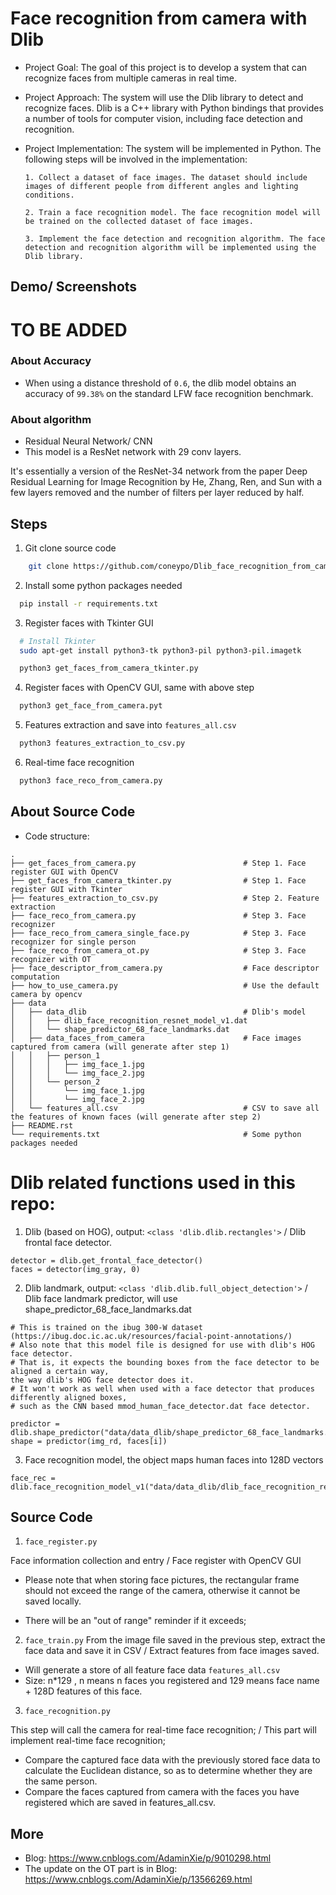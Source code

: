 
# Face recognition from camera with Dlib

* Project Goal: The goal of this project is to develop a system that can recognize faces from multiple cameras in real time.

* Project Approach: The system will use the Dlib library to detect and recognize faces. Dlib is a C++ library with Python bindings that provides a number of tools for computer vision, including face detection and recognition.

* Project Implementation: The system will be implemented in Python. The following steps will be involved in the implementation:

      1. Collect a dataset of face images. The dataset should include images of different people from different angles and lighting conditions.

      2. Train a face recognition model. The face recognition model will be trained on the collected dataset of face images.

      3. Implement the face detection and recognition algorithm. The face detection and recognition algorithm will be implemented using the Dlib library.
## Demo/ Screenshots
# TO BE ADDED
### About Accuracy
   - When using a distance threshold of `0.6`, the dlib model obtains an accuracy of `99.38%` on the standard LFW face recognition benchmark.

### About algorithm
   - Residual Neural Network/ CNN
   - This model is a ResNet network with 29 conv layers. 
   
It's essentially a version of the ResNet-34 network from the paper Deep Residual Learning for Image Recognition by He, Zhang, Ren, and Sun with a few layers removed and the number of filters per layer reduced by half.



## Steps 

1. Git clone source code
```bash
    git clone https://github.com/coneypo/Dlib_face_recognition_from_camera
```

2. Install some python packages needed
```bash
  pip install -r requirements.txt
```

3. Register faces with Tkinter GUI
```bash
  # Install Tkinter
  sudo apt-get install python3-tk python3-pil python3-pil.imagetk

  python3 get_faces_from_camera_tkinter.py
```

4. Register faces with OpenCV GUI, same with above step
```bash
  python3 get_face_from_camera.pyt
```

5.  Features extraction and save into `features_all.csv`

```bash
  python3 features_extraction_to_csv.py
```

6.  Real-time face recognition
```bash
  python3 face_reco_from_camera.py
```

## About Source Code
- Code structure:

```
.
├── get_faces_from_camera.py                        # Step 1. Face register GUI with OpenCV
├── get_faces_from_camera_tkinter.py                # Step 1. Face register GUI with Tkinter
├── features_extraction_to_csv.py                   # Step 2. Feature extraction
├── face_reco_from_camera.py                        # Step 3. Face recognizer
├── face_reco_from_camera_single_face.py            # Step 3. Face recognizer for single person
├── face_reco_from_camera_ot.py                     # Step 3. Face recognizer with OT
├── face_descriptor_from_camera.py                  # Face descriptor computation
├── how_to_use_camera.py                            # Use the default camera by opencv
├── data
│   ├── data_dlib                                   # Dlib's model
│   │   ├── dlib_face_recognition_resnet_model_v1.dat
│   │   └── shape_predictor_68_face_landmarks.dat
│   ├── data_faces_from_camera                      # Face images captured from camera (will generate after step 1)
│   │   ├── person_1
│   │   │   ├── img_face_1.jpg
│   │   │   └── img_face_2.jpg
│   │   └── person_2
│   │       └── img_face_1.jpg
│   │       └── img_face_2.jpg
│   └── features_all.csv                            # CSV to save all the features of known faces (will generate after step 2)
├── README.rst
└── requirements.txt                                # Some python packages needed
```
# Dlib related functions used in this repo:

1. Dlib (based on HOG), output: `<class 'dlib.dlib.rectangles'>` / Dlib frontal face detector.

```
detector = dlib.get_frontal_face_detector()
faces = detector(img_gray, 0)
```

2. Dlib landmark, output: `<class 'dlib.dlib.full_object_detection'>` / Dlib face landmark predictor, will use shape_predictor_68_face_landmarks.dat

```
# This is trained on the ibug 300-W dataset (https://ibug.doc.ic.ac.uk/resources/facial-point-annotations/)
# Also note that this model file is designed for use with dlib's HOG face detector.
# That is, it expects the bounding boxes from the face detector to be aligned a certain way,
the way dlib's HOG face detector does it.
# It won't work as well when used with a face detector that produces differently aligned boxes,
# such as the CNN based mmod_human_face_detector.dat face detector.

predictor = dlib.shape_predictor("data/data_dlib/shape_predictor_68_face_landmarks.dat")
shape = predictor(img_rd, faces[i])
```
3. Face recognition model, the object maps human faces into 128D vectors

```
face_rec = dlib.face_recognition_model_v1("data/data_dlib/dlib_face_recognition_resnet_model_v1.dat")

```
## Source Code
1. `face_register.py`

Face information collection and entry / Face register with OpenCV GUI

- Please note that when storing face pictures, the rectangular frame should not exceed the range of the camera, otherwise it cannot be saved locally.

- There will be an "out of range" reminder if it exceeds;

2. `face_train.py`
From the image file saved in the previous step, extract the face data and save it in CSV / Extract features from face images saved.

  - Will generate a store of all feature face data `features_all.csv`
  - Size: n*129 , n means n faces you registered and 129 means face name + 128D features of this face.

3. `face_recognition.py`

This step will call the camera for real-time face recognition; / This part will implement real-time face recognition;

  - Compare the captured face data with the previously stored face data to calculate the Euclidean distance, so as to determine whether they are the same person.
  - Compare the faces captured from camera with the faces you have registered which are saved in features_all.csv.
## More

  - Blog: https://www.cnblogs.com/AdaminXie/p/9010298.html
  - The update on the OT part is in Blog: https://www.cnblogs.com/AdaminXie/p/13566269.html